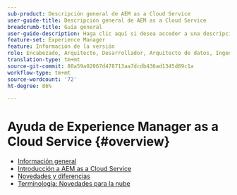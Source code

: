 ```yaml
---
sub-product: Descripción general de AEM as a Cloud Service
user-guide-title: Descripción general de AEM as a Cloud Service
breadcrumb-title: Guía general
user-guide-description: Haga clic aquí si desea acceder a una descripción general de Experience Manager as a Cloud Service, incluida una introducción, terminología, etc.
feature-set: Experience Manager
feature: Información de la versión
role: Encabezado, Arquitecto, Desarrollador, Arquitecto de datos, Ingeniero de datos, Administrador, Profesional de negocios
translation-type: tm+mt
source-git-commit: 80a59a02067d478713aa7dcdb436ad1345d89c1a
workflow-type: tm+mt
source-wordcount: '72'
ht-degree: 86%

---
```



# Ayuda de Experience Manager as a Cloud Service {#overview}

+ [Información general](/help/overview/home.md)
+ [Introducción a AEM as a Cloud Service](introduction.md)
+ [Novedades y diferencias](what-is-new-and-different.md)
+ [Terminología: Novedades para la nube](terminology.md)
